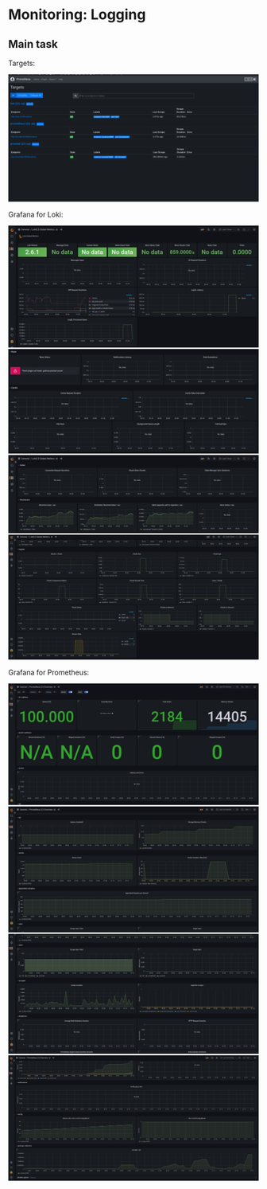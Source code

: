 # Monitoring: Logging

## Main task

Targets:

![targets](./screens/lab8/targets.png)

Grafana for Loki:

![loki1](./screens/lab8/loki1.png)
![loki2](./screens/lab8/loki2.png)
![loki3](./screens/lab8/loki3.png)
![loki4](./screens/lab8/loki4.png)


Grafana for Prometheus:

![prom1](./screens/lab8/prom1.png)
![prom2](./screens/lab8/prom2.png)
![prom3](./screens/lab8/prom3.png)
![prom4](./screens/lab8/prom4.png)
